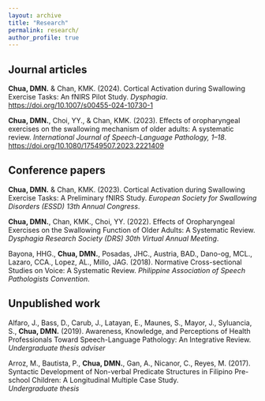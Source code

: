 ```yaml
---
layout: archive
title: "Research"
permalink: research/
author_profile: true
---
```

## Journal articles

**Chua, DMN.** & Chan, KMK. (2024). Cortical Activation during Swallowing Exercise Tasks: An fNIRS Pilot Study. *Dysphagia*. https://doi.org/10.1007/s00455-024-10730-1 <br>

**Chua, DMN.**, Choi, YY., & Chan, KMK. (2023). Effects of oropharyngeal exercises on the swallowing mechanism of older adults: A systematic review. *International Journal of Speech-Language Pathology, 1–18*. https://doi.org/10.1080/17549507.2023.2221409 <br>


## Conference papers
**Chua, DMN.** & Chan, KMK. (2023). Cortical Activation during Swallowing Exercise Tasks: A Preliminary fNIRS Study. *European Society for Swallowing Disorders (ESSD) 13th Annual Congress*. <br>

**Chua, DMN.**, Chan, KMK., Choi, YY. (2022). Effects of Oropharyngeal Exercises on the Swallowing Function of Older Adults: A Systematic Review. *Dysphagia Research Society (DRS) 30th Virtual Annual Meeting*. <br>

Bayona, HHG., **Chua, DMN.**, Posadas, JHC., Austria, BAD., Dano-og, MCL., Lazaro, CCA., Lopez, AL., Millo, JAG. (2018). Normative Cross-sectional Studies on Voice: A Systematic Review. *Philippine Association of Speech Pathologists Convention*. <br>

## Unpublished work
Alfaro, J., Bass, D., Carub, J., Latayan, E., Maunes, S., Mayor, J., Syluancia, S., **Chua, DMN.** (2019). Awareness, Knowledge, and Perceptions of Health Professionals Toward Speech-Language Pathology: An Integrative Review.<br>
*Undergraduate thesis adviser*

Arroz, M., Bautista, P., **Chua, DMN.**, Gan, A., Nicanor, C., Reyes, M. (2017). Syntactic Development of Non-verbal Predicate Structures in Filipino Pre-school Children: A Longitudinal Multiple Case Study.<br>
*Undergraduate thesis*
